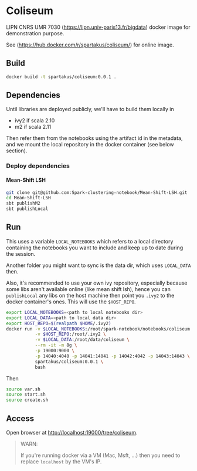 # Coliseum
LIPN CNRS UMR 7030  (https://lipn.univ-paris13.fr/bigdata) docker image for demonstration purpose.

See (https://hub.docker.com/r/spartakus/coliseum/) for online image.

## Build
```bash
docker build -t spartakus/coliseum:0.0.1 .
```

## Dependencies
Until libraries are deployed publicly, we'll have to build them locally in 
* ivy2 if scala 2.10
* m2 if scala 2.11

Then refer them from the notebooks using the artifact id in the metadata, and we mount the local repository in the docker container (see below section).

### Deploy dependencies
#### Mean-Shift LSH

```sh
git clone git@github.com:Spark-clustering-notebook/Mean-Shift-LSH.git
cd Mean-Shift-LSH
sbt publishM2
sbt publishLocal
```


## Run
This uses a variable `LOCAL_NOTEBOOKS` which refers to a local directory containing the notebooks you want to include and keep up to date during the session.

Another folder you might want to sync is the data dir, which uses `LOCAL_DATA` then.

Also, it's recommended to use your own ivy repository, especially because some libs aren't available online (like mean shift lsh), hence you can `publishLocal` any libs on the host machine then point you `.ivy2` to the docker container's ones. This will use the `$HOST_REPO`.


```bash
export LOCAL_NOTEBOOKS=<path to local notebooks dir>
export LOCAL_DATA=<path to local data dir>
export HOST_REPO=$(realpath $HOME/.ivy2)
docker run -v $LOCAL_NOTEBOOKS:/root/spark-notebook/notebooks/coliseum \
           -v $HOST_REPO:/root/.ivy2 \
           -v $LOCAL_DATA:/root/data/coliseum \
           --rm -it -m 8g \
           -p 19000:9000 \
           -p 14040:4040 -p 14041:14041 -p 14042:4042 -p 14043:14043 \
           spartakus/coliseum:0.0.1 \
           bash
```

Then
```bash
source var.sh
source start.sh
source create.sh
```

## Access
Open browser at [http://localhost:19000/tree/coliseum](http://localhost:19000/tree/coliseum).

> WARN:
> 
> If you're running docker via a VM (Mac, Msft, ...) then you need to replace `localhost` by the VM's IP.
